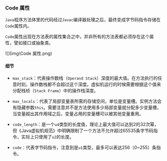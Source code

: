### Code 属性

`Java`程序方法体里的代码经过`Javac`编译器处理之后，最终变成字节码指令存储在`Code`属性内。

`Code`属性出现在方法表的属性集合之中，并非所有的方法表都必须存在这个属性，譬如接口或抽象类。

![](img\Code 属性.png)

#### 细节

* `max_stack`：代表操作数栈（`Operand Stack`）深度的最大值。在方法执行的任意时刻，操作数栈都不会超过这个深度。虚拟机运行的时候需要根据这个值来分配栈桢（`Stack Frame`）中的操作栈深度。

* `max_locals`：代表了局部变量表所需的存储空间，单位是变量槽。实例方法会有隐藏参数`this`。需要注意并不是方法使用多少局部变量就分配多少变量槽，当变量超出其作用域之后，变量占用的变量槽可以被其他变量重用。

* `code_length`：是一个`u4`类型的长度值，理论上最大值可以达到2的32次幂，但《Java虚拟机规范》中明确限制了一个方法不允许超过65535条字节码指令，实际上只使用了`u2`的长度。

* `code`：代表字节码指令，注意到是`u1`类型，最多可以表达256（0~255）条指令。